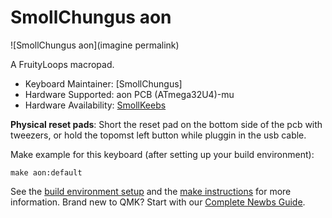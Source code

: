 # SmollChungus aon

![SmollChungus aon](imagine permalink)

A FruityLoops macropad.

* Keyboard Maintainer: [SmollChungus]
* Hardware Supported: aon PCB (ATmega32U4)-mu
* Hardware Availability: [SmollKeebs](https://www.SmollKeebs.com/)

**Physical reset pads**: Short the reset pad on the bottom side of the pcb with tweezers, or hold the topomst left button while pluggin in the usb cable.

Make example for this keyboard (after setting up your build environment):

    make aon:default

See the [build environment setup](https://docs.qmk.fm/#/getting_started_build_tools) and the [make instructions](https://docs.qmk.fm/#/getting_started_make_guide) for more information. Brand new to QMK? Start with our [Complete Newbs Guide](https://docs.qmk.fm/#/newbs).
